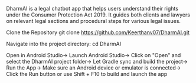 DharmAI is a legal chatbot app that helps users understand their rights under the Consumer Protection Act 2019. It guides both clients and lawyers on relevant legal sections and procedural steps for various legal issues.

Clone the Repository
git clone https://github.com/Keerthanv07/DharmAI.git

Navigate into the project directory:
cd DharmAI

Open in Android Studio-> Launch Android Studio-> Click on "Open" and select the DharmAI project folder-> Let Gradle sync and build the project-> Run the App-> Make sure an Android device or emulator is connected-> Click the Run button or use Shift + F10 to build and launch the app
